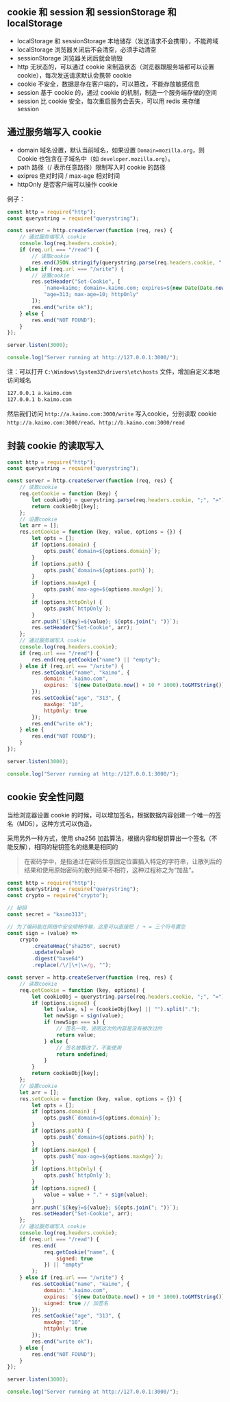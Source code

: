 ## cookie 和 session 和 sessionStorage 和 localStorage

- localStorage 和 sessionStorage 本地储存（发送请求不会携带），不能跨域
- localStorage 浏览器关闭后不会清空，必须手动清空
- sessionStorage 浏览器关闭后就会销毁
- http 无状态的，可以通过 cookie 来制造状态（浏览器跟服务端都可以设置cookie），每次发送请求默认会携带 cookie
- cookie 不安全，数据是存在客户端的，可以篡改，不能存放敏感信息
- session 基于 cookie 的，通过 cookie 的机制，制造一个服务端存储的空间
- session 比 cookie 安全，每次重启服务会丢失，可以用 redis 来存储 session

## 通过服务端写入 cookie

- domain 域名设置，默认当前域名，如果设置 `Domain=mozilla.org`，则 Cookie 也包含在子域名中（如 `developer.mozilla.org`）。
- path 路径（/ 表示任意路径）限制写入时 cookie 的路径
- exipres 绝对时间 / max-age 相对时间
- httpOnly 是否客户端可以操作 cookie

例子：

```js
const http = require("http");
const querystring = require("querystring");

const server = http.createServer(function (req, res) {
    // 通过服务端写入 cookie
    console.log(req.headers.cookie);
    if (req.url === "/read") {
        // 读取cookie
        res.end(JSON.stringify(querystring.parse(req.headers.cookie, ";", "=")));
    } else if (req.url === "/write") {
        // 设置cookie
        res.setHeader("Set-Cookie", [
            `name=kaimo; domain=.kaimo.com; expires=${new Date(Date.now() + 10 * 1000).toGMTString()}`,
            "age=313; max-age=10; httpOnly"
        ]);
        res.end("write ok");
    } else {
        res.end("NOT FOUND");
    }
});

server.listen(3000);

console.log("Server running at http://127.0.0.1:3000/");
```

注：可以打开 `C:\Windows\System32\drivers\etc\hosts` 文件，增加自定义本地访问域名

```bash
127.0.0.1 a.kaimo.com
127.0.0.1 b.kaimo.com
```

然后我们访问 `http://a.kaimo.com:3000/write` 写入cookie，分别读取 cookie `http://a.kaimo.com:3000/read`、`http://b.kaimo.com:3000/read`

## 封装 cookie 的读取写入

```js
const http = require("http");
const querystring = require("querystring");

const server = http.createServer(function (req, res) {
    // 读取cookie
    req.getCookie = function (key) {
        let cookieObj = querystring.parse(req.headers.cookie, ";", "=");
        return cookieObj[key];
    };
    // 设置cookie
    let arr = [];
    res.setCookie = function (key, value, options = {}) {
        let opts = [];
        if (options.domain) {
            opts.push(`domain=${options.domain}`);
        }
        if (options.path) {
            opts.push(`domain=${options.path}`);
        }
        if (options.maxAge) {
            opts.push(`max-age=${options.maxAge}`);
        }
        if (options.httpOnly) {
            opts.push(`httpOnly`);
        }
        arr.push(`${key}=${value}; ${opts.join("; ")}`);
        res.setHeader("Set-Cookie", arr);
    };
    // 通过服务端写入 cookie
    console.log(req.headers.cookie);
    if (req.url === "/read") {
        res.end(req.getCookie("name") || "empty");
    } else if (req.url === "/write") {
        res.setCookie("name", "kaimo", {
            domain: ".kaimo.com",
            expires: `${new Date(Date.now() + 10 * 1000).toGMTString()}`
        });
        res.setCookie("age", "313", {
            maxAge: "10",
            httpOnly: true
        });
        res.end("write ok");
    } else {
        res.end("NOT FOUND");
    }
});

server.listen(3000);

console.log("Server running at http://127.0.0.1:3000/");
```

## cookie 安全性问题

当给浏览器设置 cookie 的时候，可以增加签名，根据数据内容创建一个唯一的签名（MD5），这种方式可以伪造，

采用另外一种方式，使用 sha256 加盐算法，根据内容和秘钥算出一个签名（不能反解），相同的秘钥签名的结果是相同的

> 在密码学中，是指通过在密码任意固定位置插入特定的字符串，让散列后的结果和使用原始密码的散列结果不相符，这种过程称之为“加盐”。

```js
const http = require("http");
const querystring = require("querystring");
const crypto = require("crypto");

// 秘钥
const secret = "kaimo313";

// 为了编码能在网络中安全顺畅传输，这里可以直接把 / + = 三个符号置空
const sign = (value) =>
    crypto
        .createHmac("sha256", secret)
        .update(value)
        .digest("base64")
        .replace(/\/|\+|\=/g, "");

const server = http.createServer(function (req, res) {
    // 读取cookie
    req.getCookie = function (key, options) {
        let cookieObj = querystring.parse(req.headers.cookie, ";", "=");
        if (options.signed) {
            let [value, s] = (cookieObj[key] || "").split(".");
            let newSign = sign(value);
            if (newSign === s) {
                // 签名一致，说明这次的内容是没有被改过的
                return value;
            } else {
                // 签名被篡改了，不能使用
                return undefined;
            }
        }
        return cookieObj[key];
    };
    // 设置cookie
    let arr = [];
    res.setCookie = function (key, value, options = {}) {
        let opts = [];
        if (options.domain) {
            opts.push(`domain=${options.domain}`);
        }
        if (options.path) {
            opts.push(`domain=${options.path}`);
        }
        if (options.maxAge) {
            opts.push(`max-age=${options.maxAge}`);
        }
        if (options.httpOnly) {
            opts.push(`httpOnly`);
        }
        if (options.signed) {
            value = value + "." + sign(value);
        }
        arr.push(`${key}=${value}; ${opts.join("; ")}`);
        res.setHeader("Set-Cookie", arr);
    };
    // 通过服务端写入 cookie
    console.log(req.headers.cookie);
    if (req.url === "/read") {
        res.end(
            req.getCookie("name", {
                signed: true
            }) || "empty"
        );
    } else if (req.url === "/write") {
        res.setCookie("name", "kaimo", {
            domain: ".kaimo.com",
            expires: `${new Date(Date.now() + 10 * 1000).toGMTString()}`,
            signed: true // 加签名
        });
        res.setCookie("age", "313", {
            maxAge: "10",
            httpOnly: true
        });
        res.end("write ok");
    } else {
        res.end("NOT FOUND");
    }
});

server.listen(3000);

console.log("Server running at http://127.0.0.1:3000/");
```